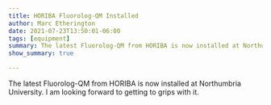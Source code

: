 ```yaml
---
title: HORIBA Fluorolog-QM Installed
author: Marc Etherington
date: 2021-07-23T13:50:01-06:00
tags: [equipment]
summary: The latest Fluorolog-QM from HORIBA is now installed at Northumbria University.
show_summary: true

---
```

The latest Fluorolog-QM from HORIBA is now installed at Northumbria University. I am looking forward to getting to grips with it.

